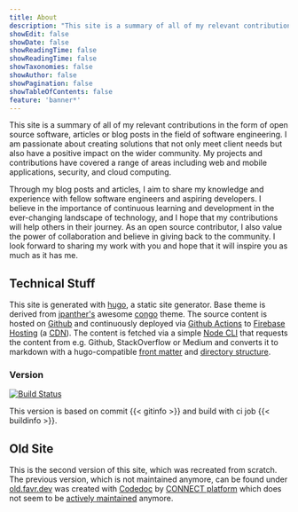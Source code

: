 ```yaml
---
title: About
description: "This site is a summary of all of my relevant contributions in the form of open source software, articles or blog posts."
showEdit: false
showDate: false
showReadingTime: false
showReadingTime: false
showTaxonomies: false
showAuthor: false
showPagination: false
showTableOfContents: false
feature: 'banner*'
---
```


This site is a summary of all of my relevant contributions in the form of open source software, articles or blog posts in the field of software engineering.
I am passionate about creating solutions that not only meet client needs but also have a positive 
impact on the wider community. My projects and contributions have covered a range of areas including web and mobile applications, 
security, and cloud computing.

Through my blog posts and articles, I aim to share my knowledge and experience with fellow software engineers and aspiring 
developers. I believe in the importance of continuous learning and development in the ever-changing landscape of technology, 
and I hope that my contributions will help others in their journey. As an open source contributor, I also value the power 
of collaboration and believe in giving back to the community. I look forward to sharing my work with you and hope that 
it will inspire you as much as it has me.

## Technical Stuff

This site is generated with [hugo](https://gohugo.io/), a static site generator. Base theme is derived from 
[jpanther's](https://github.com/jpanther) awesome [congo](https://github.com/jpanther/congo) theme. The source content
is hosted on [Github](https://github.com/patrickfav/website-favre) and continuously deployed via 
[Github Actions](https://github.com/patrickfav/website-favre/actions) to 
[Firebase Hosting](https://firebase.google.com/docs/hosting) (a [CDN](https://en.wikipedia.org/wiki/Content_delivery_network)).
The content is fetched via a simple [Node CLI](https://github.com/patrickfav/website-favre/tree/main/content-downloader) 
that requests the content from e.g. Github, StackOverflow or Medium and converts it to markdown with a hugo-compatible 
[front matter](https://gohugo.io/content-management/front-matter/) and [directory structure](https://gohugo.io/content-management/organization/).

### Version

[![Build Status](https://github.com/patrickfav/website-favre/actions/workflows/build_deploy.yml/badge.svg)](https://github.com/patrickfav/website-favre/actions)

This version is based on commit {{< gitinfo >}} and build with ci job {{< buildinfo >}}.

## Old Site

This is the second version of this site, which was recreated from scratch. The previous version, which is not maintained anymore, can be found 
under [old.favr.dev](https://old.favr.dev/) was created with [Codedoc](https://codedoc.cc/) by [CONNECT platform](https://github.com/CONNECT-platform?type=source) which does not seem to be [actively
maintained](https://github.com/CONNECT-platform/codedoc/) anymore.